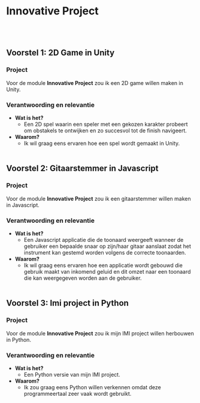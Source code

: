 # Innovative Project 
&nbsp;  
&nbsp; 

## **Voorstel 1: 2D Game in Unity**

### Project

Voor de module **Innovative Project** zou ik een 2D game willen maken in Unity.  

### Verantwoording en relevantie
- **Wat is het?**
    - Een 2D spel waarin een speler met een gekozen karakter probeert om obstakels te ontwijken en zo succesvol tot de finish navigeert.
- **Waarom?**
    - Ik wil graag eens ervaren hoe een spel wordt gemaakt in Unity.
&nbsp;  
&nbsp; 

## **Voorstel 2: Gitaarstemmer in Javascript**

### Project

Voor de module **Innovative Project** zou ik een gitaarstemmer willen maken in Javascript.  

### Verantwoording en relevantie
- **Wat is het?**
    - Een Javascript applicatie die de toonaard weergeeft wanneer de gebruiker een bepaalde snaar op zijn/haar gitaar aanslaat zodat het instrument kan gestemd worden volgens de correcte toonaarden.
- **Waarom?**
    - Ik wil graag eens ervaren hoe een applicatie wordt gebouwd die gebruik maakt van inkomend geluid en dit omzet naar een toonaard die kan weergegeven worden aan de gebruiker.
&nbsp;  
&nbsp; 

## **Voorstel 3: Imi project in Python**

### Project

Voor de module **Innovative Project** zou ik mijn IMI project willen herbouwen in Python.  

### Verantwoording en relevantie
- **Wat is het?**
    - Een Python versie van mijn IMI project.
- **Waarom?**
    - Ik zou graag eens Python willen verkennen omdat deze programmeertaal zeer vaak wordt gebruikt.
